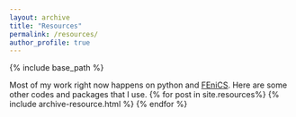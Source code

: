 ```yaml
---
layout: archive
title: "Resources"
permalink: /resources/
author_profile: true
---
```


{% include base_path %}

Most of my work right now happens on python and [FEniCS](https://fenicsproject.org/).
Here are some other codes and packages that I use.
{% for post in site.resources%}
  {% include archive-resource.html %}
{% endfor %}
